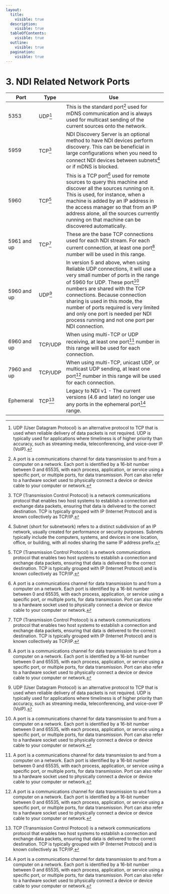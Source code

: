 ```yaml
---
layout:
  title:
    visible: true
  description:
    visible: true
  tableOfContents:
    visible: true
  outline:
    visible: true
  pagination:
    visible: true
---
```


# 3. NDI Related Network Ports

| Port        | Type     | Use                                                                                                                                                                                                                                                                                                                                                                                     |
| ----------- | -------- | --------------------------------------------------------------------------------------------------------------------------------------------------------------------------------------------------------------------------------------------------------------------------------------------------------------------------------------------------------------------------------------- |
| 5353        | UDP[^1]  | This is the standard port[^2] used for mDNS communication and is always used for multicast sending of the current sources onto the network.                                                                                                                                                                                                                                             |
| 5959        | TCP[^3]  | NDI Discovery Server is an optional method to have NDI devices perform discovery. This can be beneficial in large configurations when you need to connect NDI devices between subnets[^4] or if mDNS is blocked.                                                                                                                                                                        |
| 5960        | TCP[^5]  | This is a TCP port[^6] used for remote sources to query this machine and discover all the sources running on it. This is used, for instance, when a machine is added by an IP address in the access manager so that from an IP address alone, all the sources currently running on that machine can be discovered automatically.                                                        |
| 5961 and up | TCP[^7]  | These are the base TCP connections used for each NDI stream. For each current connection, at least one port[^8] number will be used in this range.                                                                                                                                                                                                                                      |
| 5960 and up | UDP[^9]  | In version 5 and above, when using Reliable UDP connections, it will use a very small number of ports in the range of 5960 for UDP. These port[^10] numbers are shared with the TCP connections. Because connection sharing is used in this mode, the number of ports required is very limited and only one port is needed per NDI process running and not one port per NDI connection. |
| 6960 and up | TCP/UDP  | When using multi-TCP or UDP receiving, at least one port[^11] number in this range will be used for each connection.                                                                                                                                                                                                                                                                    |
| 7960 and up | TCP/UDP  | When using multi-TCP, unicast UDP, or multicast UDP sending, at least one port[^12] number in this range will be used for each connection.                                                                                                                                                                                                                                              |
| Ephemeral   | TCP[^13] | Legacy to NDI v1 - The current versions (4.6 and later) no longer use any ports in the ephemeral port[^14] range.                                                                                                                                                                                                                                                                       |

[^1]: UDP (User Datagram Protocol) is an alternative protocol to TCP that is used when reliable delivery of data packets is not required. UDP is typically used for applications where timeliness is of higher priority than accuracy, such as streaming media, teleconferencing, and voice-over IP (VoIP).

[^2]: A port is a communications channel for data transmission to and from a computer on a network. Each port is identified by a 16-bit number between 0 and 65535, with each process, application, or service using a specific port, or multiple ports, for data transmission. Port can also refer to a hardware socket used to physically connect a device or device cable to your computer or network.

[^3]: TCP (Transmission Control Protocol) is a network communications protocol that enables two host systems to establish a connection and exchange data packets, ensuring that data is delivered to the correct destination. TCP is typically grouped with IP (Internet Protocol) and is known collectively as TCP/IP.

[^4]: Subnet (short for subnetwork) refers to a distinct subdivision of an IP network, usually created for performance or security purposes. Subnets typically include the computers, systems, and devices in one location, office, or building, with all nodes sharing the same IP address prefix.

[^5]: TCP (Transmission Control Protocol) is a network communications protocol that enables two host systems to establish a connection and exchange data packets, ensuring that data is delivered to the correct destination. TCP is typically grouped with IP (Internet Protocol) and is known collectively as TCP/IP.

[^6]: A port is a communications channel for data transmission to and from a computer on a network. Each port is identified by a 16-bit number between 0 and 65535, with each process, application, or service using a specific port, or multiple ports, for data transmission. Port can also refer to a hardware socket used to physically connect a device or device cable to your computer or network.

[^7]: TCP (Transmission Control Protocol) is a network communications protocol that enables two host systems to establish a connection and exchange data packets, ensuring that data is delivered to the correct destination. TCP is typically grouped with IP (Internet Protocol) and is known collectively as TCP/IP.

[^8]: A port is a communications channel for data transmission to and from a computer on a network. Each port is identified by a 16-bit number between 0 and 65535, with each process, application, or service using a specific port, or multiple ports, for data transmission. Port can also refer to a hardware socket used to physically connect a device or device cable to your computer or network.

[^9]: UDP (User Datagram Protocol) is an alternative protocol to TCP that is used when reliable delivery of data packets is not required. UDP is typically used for applications where timeliness is of higher priority than accuracy, such as streaming media, teleconferencing, and voice-over IP (VoIP).

[^10]: A port is a communications channel for data transmission to and from a computer on a network. Each port is identified by a 16-bit number between 0 and 65535, with each process, application, or service using a specific port, or multiple ports, for data transmission. Port can also refer to a hardware socket used to physically connect a device or device cable to your computer or network.

[^11]: A port is a communications channel for data transmission to and from a computer on a network. Each port is identified by a 16-bit number between 0 and 65535, with each process, application, or service using a specific port, or multiple ports, for data transmission. Port can also refer to a hardware socket used to physically connect a device or device cable to your computer or network.

[^12]: A port is a communications channel for data transmission to and from a computer on a network. Each port is identified by a 16-bit number between 0 and 65535, with each process, application, or service using a specific port, or multiple ports, for data transmission. Port can also refer to a hardware socket used to physically connect a device or device cable to your computer or network.

[^13]: TCP (Transmission Control Protocol) is a network communications protocol that enables two host systems to establish a connection and exchange data packets, ensuring that data is delivered to the correct destination. TCP is typically grouped with IP (Internet Protocol) and is known collectively as TCP/IP.

[^14]: A port is a communications channel for data transmission to and from a computer on a network. Each port is identified by a 16-bit number between 0 and 65535, with each process, application, or service using a specific port, or multiple ports, for data transmission. Port can also refer to a hardware socket used to physically connect a device or device cable to your computer or network.

